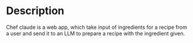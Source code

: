 # Description
Chef claude is a web app, which take input of ingredients for a recipe from a user and send it to an LLM to prepare a recipe with the ingredient given.
